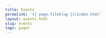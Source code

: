 ```yaml
---
title: Events
permalink: '{{ page.fileSlug }}/index.html'
layout: events.html
slug: events
tags: pages
---
```



